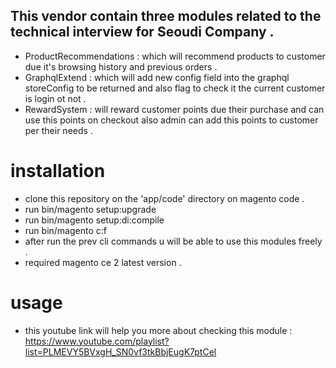 ## This vendor contain three modules related to the technical interview for Seoudi Company . 
- ProductRecommendations : which will recommend products to customer due it's browsing history and previous orders . 
- GraphqlExtend : which will add new config field into the graphql storeConfig to be returned and also flag to check it the current customer is login ot not . 
- RewardSystem : will reward customer points due their purchase and can use this points on checkout also admin can add this points to customer per their needs . 


# installation 

 - clone this repository on the 'app/code' directory on magento code . 
 - run bin/magento setup:upgrade 
 - run bin/magento setup:di:compile 
 - run bin/magento c:f 
 - after run the prev cli commands u will be able to use this modules freely . 
 - required magento ce 2 latest version . 

# usage 
- this youtube link will help you more about checking this module : https://www.youtube.com/playlist?list=PLMEVY5BVxgH_SN0vf3tkBbjEugK7ptCel
